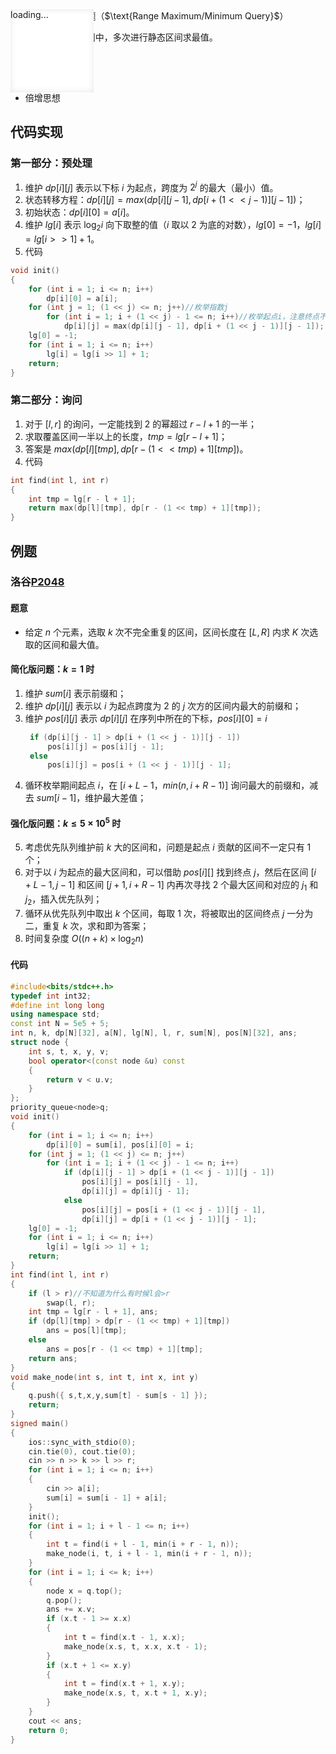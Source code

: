 <!--插入内容 start-->
<link rel="shortcut icon" href="/favicon.ico" type="image/x-icon">
<script>
	document.body.parentElement.lang = "zh-cn";
</script>
<script src="/katex/katex.min.js"></script>
<script src="/katex/contrib/auto-render.min.js"></script>
<script src="/codecopy/clipboard.js"></script>
<script defer type="module">
	import { marked } from '../marked.js';
	function showLoader() {
		const loader = document.getElementById('loader');
		loader.style.display = 'flex';
		loader.style.opacity = '1';
	}
	function fadeOutLoader() {
		const loader = document.getElementById('loader');
		loader.style.opacity = '0';
		setTimeout(() => {
			loader.style.display = 'none';
		}, 500);
	}
	// 初始加载检测
	document.addEventListener('DOMContentLoaded', () => {
		// 基础DOM加载完成
		fadeOutLoader();
		// 检测动态DOM更新
		const observer = new MutationObserver((mutations) => {
			if (document.querySelector('[data-loading]')) {
				showLoader();
			} else {
				fadeOutLoader();
			}
		});
		observer.observe(document.body, {
			childList: true,
			subtree: true,
			attributes: true
		});
	});
	showLoader();
	window.myloader = { show: showLoader, hide: fadeOutLoader };
	if (true)
	{
		renderMathInElement(document.body, {
			delimiters: [
				{ left: '\\(', right: '\\)', display: true },
				{ left: '$$', right: '$$', display: true },
				{ left: '$', right: '$', display: false },
			],
		});
		function fun() {
			// 获取所有的 <pre><code>...</code></pre> 元素
			var preElements = document.querySelectorAll('pre code');
			// 遍历这些元素
			preElements.forEach(function (codeElement) {
				// 创建复制按钮
				var button = document.createElement('button');
				button.textContent = '复制';
				button.classList.add('codecopy-btn'); // 添加类以便样式化
				// 将按钮添加到 code 元素的父元素（即 pre 元素）中
				var div = document.createElement('div');
				div.style = "width:100%;position: relative;";
				div.appendChild(button);
				codeElement.before(div);
				codeElement.parentElement.classList.add("hljs-prt");
				let x = codeElement;
				// 使用 Clipboard.js 初始化复制功能
				let clipboard = new ClipboardJS(button, {
					text: function (trigger) {
						// 返回要复制的文本
						return x.innerText.replace(/\n\n/g, "\n");
					}
				});
				clipboard.on('success', function (e) {
					console.log('复制成功！', e);
					// 可以在这里修改按钮的文本或样式来表示成功
					e.clearSelection(); // 清除选区
					e.trigger.textContent = '复制成功';
					setTimeout(() => {
						e.trigger.textContent = '复制';
					}, 500);
				});
				clipboard.on('error', function (e) {
					console.error('复制失败！', e);
					// 可以在这里处理错误
					e.trigger.textContent = '复制失败';
					setTimeout(() => {
						e.trigger.textContent = '复制';
					}, 500);
				});
			});
		}
		fun();
		fadeOutLoader();
		window.myloader.hide();
	}
</script>

<div class="loader-overlay" id="loader" style="display: flex;opacity: 1;z-index: 100000000;">
		<div class="loader" style="
    display: flex;
    opacity: 1;
"></div>
		<div class="loader" style="
    position: fixed;
    opacity: 1;
    width: 9.5em;
    height: 9.5em;
    opacity: 1 !important;
    background: white;
    box-shadow: inset 0 0 0.75em rgba(0, 0, 0, 0.1);
"></div>
		<div style="
    position: fixed;
    opacity: 1;
    z-index:999999999;
">loading...</div>
	</div>
<!--插入内容 end-->
# $\text{RMQ}$ 问题（$\text{Range Maximum/Minimum Query}$）

- 指的是在一个序列中，多次进行静态区间求最值。

## 算法原理

- 倍增思想

## 代码实现

### 第一部分：预处理

1. 维护 $dp[i][j]$ 表示以下标 $i$ 为起点，跨度为 $2^j$ 的最大（最小）值。
2. 状态转移方程：$dp[i][j] = max(dp[i][j - 1], dp[i + (1 << j - 1)][j - 1])$；
3. 初始状态：$dp[i][0] = a[i]$。
4. 维护 $lg[i]$ 表示 $\log_2 i$ 向下取整的值（$i$ 取以 $2$ 为底的对数），$lg[0]=-1，lg[i]=lg[i>>1]+1$。
5. 代码

```cpp
void init()
{
	for (int i = 1; i <= n; i++)
		dp[i][0] = a[i];
	for (int j = 1; (1 << j) <= n; j++)//枚举指数j
		for (int i = 1; i + (1 << j) - 1 <= n; i++)//枚举起点i，注意终点不要越界
			dp[i][j] = max(dp[i][j - 1], dp[i + (1 << j - 1)][j - 1]);
	lg[0] = -1;
	for (int i = 1; i <= n; i++)
		lg[i] = lg[i >> 1] + 1;
	return;
}
```

### 第二部分：询问

1. 对于 $[l,r]$ 的询问，一定能找到 $2$ 的幂超过 $r-l+1$ 的一半；
2. 求取覆盖区间一半以上的长度，$tmp=lg[r-l+1]$；
3. 答案是 $max(dp[l][tmp],dp[r-(1<<tmp)+1][tmp])$。
4. 代码

```cpp
int find(int l, int r)
{
	int tmp = lg[r - l + 1];
	return max(dp[l][tmp], dp[r - (1 << tmp) + 1][tmp]);
}
```

## 例题

### 洛谷[P2048](https://www.luogu.com.cn/problem/P2048)

#### 题意

- 给定 $n$ 个元素，选取 $k$ 次不完全重复的区间，区间长度在 $[L,R]$ 内求 $K$ 次选取的区间和最大值。

#### 简化版问题：$k=1$ 时

1. 维护 $sum[i]$ 表示前缀和；
2. 维护 $dp[i][j]$ 表示以 $i$ 为起点跨度为 $2$ 的 $j$ 次方的区间内最大的前缀和；
3. 维护 $pos[i][j]$ 表示 $dp[i][j]$ 在序列中所在的下标，$pos[i][0]=i$
   ```cpp
   	if (dp[i][j - 1] > dp[i + (1 << j - 1)][j - 1])
   		pos[i][j] = pos[i][j - 1];
   	else
   		pos[i][j] = pos[i + (1 << j - 1)][j - 1];
   ```
4. 循环枚举期间起点 $i$，在 $[i + L - 1， min(n, i + R - 1)]$ 询问最大的前缀和，减去 $sum[i-1]$，维护最大差值；

#### 强化版问题：$k\le 5\times 10^5$ 时

5. 考虑优先队列维护前 $k$ 大的区间和，问题是起点 $i$ 贡献的区间不一定只有 $1$ 个；
6. 对于以 $i$ 为起点的最大区间和，可以借助 $pos[i][]$ 找到终点 $j$，然后在区间 $[i+L-1,j-1]$ 和区间 $[j+1,i+R-1]$ 内再次寻找 $2$ 个最大区间和对应的 $j_1$ 和 $j_2$，插入优先队列；
7. 循环从优先队列中取出 $k$ 个区间，每取 $1$ 次，将被取出的区间终点 $j$ 一分为二，重复 $k$ 次，求和即为答案；
8. 时间复杂度 $O((n+k)\times\log_2 n)$

#### 代码

```cpp
#include<bits/stdc++.h>
typedef int int32;
#define int long long
using namespace std;
const int N = 5e5 + 5;
int n, k, dp[N][32], a[N], lg[N], l, r, sum[N], pos[N][32], ans;
struct node {
	int s, t, x, y, v;
	bool operator<(const node &u) const
	{
		return v < u.v;
	}
};
priority_queue<node>q;
void init()
{
	for (int i = 1; i <= n; i++)
		dp[i][0] = sum[i], pos[i][0] = i;
	for (int j = 1; (1 << j) <= n; j++)
		for (int i = 1; i + (1 << j) - 1 <= n; i++)
			if (dp[i][j - 1] > dp[i + (1 << j - 1)][j - 1])
				pos[i][j] = pos[i][j - 1],
				dp[i][j] = dp[i][j - 1];
			else
				pos[i][j] = pos[i + (1 << j - 1)][j - 1], 
				dp[i][j] = dp[i + (1 << j - 1)][j - 1];
	lg[0] = -1;
	for (int i = 1; i <= n; i++)
		lg[i] = lg[i >> 1] + 1;
	return;
}
int find(int l, int r)
{
	if (l > r)//不知道为什么有时候l会>r
		swap(l, r);
	int tmp = lg[r - l + 1], ans;
	if (dp[l][tmp] > dp[r - (1 << tmp) + 1][tmp])
		ans = pos[l][tmp];
	else
		ans = pos[r - (1 << tmp) + 1][tmp];
	return ans;
}
void make_node(int s, int t, int x, int y)
{
	q.push({ s,t,x,y,sum[t] - sum[s - 1] });
	return;
}
signed main()
{
	ios::sync_with_stdio(0);
	cin.tie(0), cout.tie(0);
	cin >> n >> k >> l >> r;
	for (int i = 1; i <= n; i++)
	{
		cin >> a[i];
		sum[i] = sum[i - 1] + a[i];
	}
	init();
	for (int i = 1; i + l - 1 <= n; i++)
	{
		int t = find(i + l - 1, min(i + r - 1, n));
		make_node(i, t, i + l - 1, min(i + r - 1, n));
	}
	for (int i = 1; i <= k; i++)
	{
		node x = q.top();
		q.pop();
		ans += x.v;
		if (x.t - 1 >= x.x)
		{
			int t = find(x.t - 1, x.x);
			make_node(x.s, t, x.x, x.t - 1);
		}
		if (x.t + 1 <= x.y)
		{
			int t = find(x.t + 1, x.y);
			make_node(x.s, t, x.t + 1, x.y);
		}
	}
	cout << ans;
	return 0;
}
```
